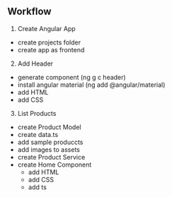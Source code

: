 ## Workflow
1. Create Angular App
- create projects folder
- create app as frontend
2. Add Header
- generate component (ng g c header)
- install angular material (ng add @angular/material)
- add HTML
- add CSS
3. List Products
- create Product Model
- create data.ts
 - add sample produccts
- add images to assets
- create Product Service
- create Home Component
  - add HTML
  - add CSS
  - add ts

